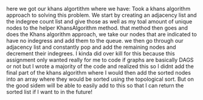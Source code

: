  here we got our khans algortithm where we have: Took a khans algorithm approach to solving this problem. We start by creating an adjacency list and the indegree count list and give those as well as my toal amount of unique nodes to the helper KhansAlgorithm method. that method then
    goes and does the Khans algorithm approach, we take our nodes that are indicated to have no indegress and add them to the queue. we then go through our adjacency list and constantly pop and add the remaining nodes and decrement their indegrees. I kinda did over kill for this because this assignment only wanted really for me to code if graphs are basically DAGS or not but I wrote a majority of the code and realized this so I didnt add the final part of the khans algorithm where I would then add the sorted nodes into an array where they would be sorted using the topological sort. But on the good sidem will be able to  easily add to this so that I can return the sorted list if I want to in the future!
    

